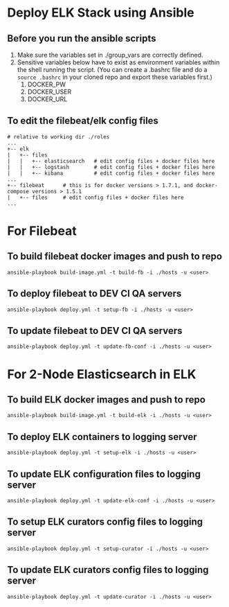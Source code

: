 # Deploy ELK Stack using Ansible

## Before you run the ansible scripts
1) Make sure the variables set in ./group_vars are correctly defined.
2) Sensitive variables below have to exist as environment variables within the shell running the script.
   (You can create a .bashrc file and do a `source .bashrc` in your cloned repo and export these variables first.)
   1) DOCKER_PW
   2) DOCKER_USER
   3) DOCKER_URL



## To edit the filebeat/elk config files
```
# relative to working dir ./roles
...
+-- elk
|   +-- files
|   |   +-- elasticsearch   # edit config files + docker files here
|   |   +-- logstash        # edit config files + docker files here
|   |   +-- kibana          # edit config files + docker files here
...
+-- filebeat      # this is for docker versions > 1.7.1, and docker-compose versions > 1.5.1
|   +-- files     # edit config files + docker files here
...
```


# For Filebeat
## To build filebeat docker images and push to repo
`ansible-playbook build-image.yml -t build-fb -i ./hosts -u <user>`

## To deploy filebeat to DEV CI QA servers
`ansible-playbook deploy.yml -t setup-fb -i ./hosts -u <user>`

## To update filebeat to DEV CI QA servers
`ansible-playbook deploy.yml -t update-fb-conf -i ./hosts -u <user>`

# For 2-Node Elasticsearch in ELK
## To build ELK docker images and push to repo
`ansible-playbook build-image.yml -t build-elk -i ./hosts -u <user>`

## To deploy ELK containers to logging server
`ansible-playbook deploy.yml -t setup-elk -i ./hosts -u <user>`

## To update ELK configuration files to logging server
`ansible-playbook deploy.yml -t update-elk-conf -i ./hosts -u <user>`

## To setup ELK curators config files to logging server
`ansible-playbook deploy.yml -t setup-curator -i ./hosts -u <user>`

## To update ELK curators config files to logging server
`ansible-playbook deploy.yml -t update-curator -i ./hosts -u <user>`
